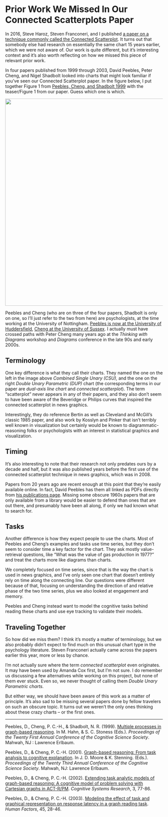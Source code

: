 # Prior Work We Missed In Our Connected Scatterplots Paper

In 2016, Steve Haroz, Steven Franconeri, and I published <a href="/papers/the-connected-scatterplot-for-presenting-paired-time-series" data-type="post" data-id="9076">a paper on a technique commonly called the Connected Scatterplot</a>. It turns out that somebody else had research on essentially the same chart 15 years earlier, which we were not aware of. Our work is quite different, but it’s interesting context and it’s also worth reflecting on how we missed this piece of relevant prior work.

In four papers published from 1999 through 2003, David Peebles, Peter Cheng, and Nigel Shadbolt looked into charts that might look familiar if you’ve seen our Connected Scatterplot paper. In the figure below, I put together Figure 1 from <a href="https://peebles.sdfeu.org/papers/pee_che_sha1999.pdf">Peebles, Cheng, and Shadbolt 1999</a> with the teaser/Figure 1 from our paper. Guess which one is which.

<p align="center"><img src="https://media.eagereyes.org/wp-content/uploads/2020/08/teasers.png" alt="" class="wp-image-44159" width="660" height="660" /></p>

Peebles and Cheng (who are on three of the four papers, Shadbolt is only on one, so I’ll just refer to the two from here) are psychologists, at the time working at the University of Nottingham. <a href="https://pure.hud.ac.uk/en/persons/david-peebles/publications/">Peebles is now at the University of Huddersfield</a>, <a href="http://users.sussex.ac.uk/~peterch/">Cheng at the University of Sussex</a>. I actually must have crossed paths with Peter Cheng many years ago at the <em>Thinking with Diagrams</em> workshop and <em>Diagrams</em> conference in the late 90s and early 2000s.

## Terminology

One key difference is what they call their charts. They named the one on the left in the image above <em>Combined Single Unary (CSU),</em> and the one on the right <em>Double Unary Parametric (DUP)</em> chart (the corresponding terms in our paper are <em>dual-axis line chart</em> and <em>connected scatterplot</em>). The term “scatterplot” never appears in any of their papers, and they also don’t seem to have been aware of the Beveridge or Philips curves that inspired the connected scatterplot in news graphics.

Interestingly, they do reference Bertin as well as Cleveland and McGill’s classic 1985 paper, and also work by Kosslyn and Pinker that isn’t terribly well known in visualization but certainly would be known to diagrammatic-reasoning folks or psychologists with an interest in statistical graphics and visualization.

## Timing

It’s also interesting to note that their research not only predates ours by a decade and half, but it was also published years before the first use of the connected scatterplot technique in news graphics, which was in 2008.

Papers from 20 years ago are recent enough at this point that they’re easily available online. In fact, David Peebles has them all linked as PDFs directly from <a href="https://peebles.sdfeu.org/pubs.html">his publications page</a>. Missing some obscure 1960s papers that are only available from a library would be easier to defend than ones that are out there, and presumably have been all along, if only we had known what to search for.

## Tasks

Another difference is how they expect people to use the charts. Most of Peebles and Cheng’s examples and tasks use time series, but they don’t seem to consider time a key factor for the chart. They ask mostly value-retrieval questions, like “What was the value of gas production in 1977?” and treat the charts more like diagrams than charts.

We completely focused on time series, since that is the way the chart is used in news graphics, and I’ve only seen one chart that doesn’t entirely rely on time along the connecting line. Our questions were different because of that, focusing on understanding the direction of and relative phase of the two time series, plus we also looked at engagement and memory.

Peebles and Cheng instead want to model the cognitive tasks behind reading these charts and use eye tracking to validate their models.

## Traveling Together

So how did we miss them? I think it’s mostly a matter of terminology, but we also probably didn’t expect to find much on this unusual chart type in the psychology literature. Steven Franconeri actually came across the papers earlier this year, more or less by chance.

I’m not actually sure where the term <em>connected scatterplot</em> even originates. It may have been used by Amanda Cox first, but I’m not sure. I do remember us discussing a few alternatives while working on this project, but none of them ever stuck. Even so, we never thought of calling them <em>Double Unary Parametric charts.</em> 

But either way, we should have been aware of this work as a matter of principle. It’s also sad to be missing several papers done by fellow travelers on such an obscure topic. It turns out we weren’t the only ones thinking about these crazy charts – or the first ones.

<hr class="wp-block-separator"/>

Peebles, D., Cheng, P. C.-H., &amp; Shadbolt, N. R. (1999). <a href="https://peebles.sdfeu.org/papers/pee_che_sha1999.pdf">Multiple processes in graph-based reasoning</a>. In M. Hahn, &amp; S. C. Stoness (Eds.). <em>Proceedings of the Twenty First Annual Conference of the Cognitive Science Society</em>. Mahwah, NJ : Lawrence Erlbaum. 

Peebles, D., &amp; Cheng, P. C.-H. (2001). <a href="https://peebles.sdfeu.org/papers/pee_che_cogsci2001.pdf">Graph-based reasoning: From task analysis to cognitive explanation</a>. In J. D. Moore &amp; K. Stenning. (Eds.). <em>Proceedings of the Twenty Third Annual Conference of the Cognitive Science Society</em>. Mahwah, NJ: Lawrence Erlbaum.

Peebles, D., &amp; Cheng, P. C.-H. (2002). <a href="https://peebles.sdfeu.org/papers/pee_che2002.pdf">Extending task analytic models of graph-based reasoning: A cognitive model of problem solving with Cartesian graphs in ACT-R/PM</a>. <em>Cognitive Systems Research</em>, 3, 77-86. 

Peebles, D., &amp; Cheng, P. C.-H. (2003). <a href="https://peebles.sdfeu.org/papers/pee_che2003.pdf">Modeling the effect of task and graphical representation on response latency in a graph reading task</a>. <em>Human Factors</em>, 45, 28-46.
